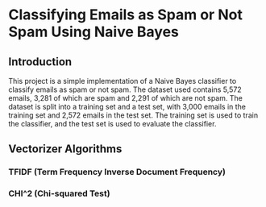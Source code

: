 # Classifying Emails as Spam or Not Spam Using Naive Bayes

## Introduction

This project is a simple implementation of a Naive Bayes classifier to classify emails as spam or not spam. The dataset used contains 5,572 emails, 3,281 of which are spam and 2,291 of which are not spam. The dataset is split into a training set and a test set, with 3,000 emails in the training set and 2,572 emails in the test set. The training set is used to train the classifier, and the test set is used to evaluate the classifier.

## Vectorizer Algorithms

### TFIDF (Term Frequency Inverse Document Frequency)

### CHI^2 (Chi-squared Test)
